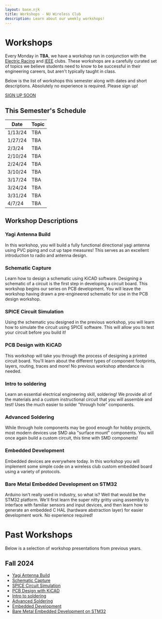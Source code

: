 ```yaml
---
layout: base.njk
title: Workshops - NU Wireless Club
description: Learn about our weekly workshops!
---
```


# Workshops

Every Monday in ****TBA****, we have a workshop run in conjunction with the [Electric Racing](https://electricracing.northeastern.edu/) and [IEEE](https://coe.northeastern.edu/orgs/ieee-institute-of-electrical-and-electronics-engineers-nu-student-chapter/) clubs. These workshops are a carefully curated set of topics we believe students need to know to be successful in their engineering careers, but aren't typically taught in class.

Below is the list of workshops this semester along with dates and short descriptions. Absolutely no experience is required. Please sign up!

<a href="" class="retro-button disabled">SIGN UP SOON</a>

## This Semester's Schedule

| Date     | Topic   |
| -------- | ------- |
| 1/13/24  | TBA |
| 1/27/24  | TBA |
| 2/3/24   | TBA |
| 2/10/24  | TBA |
| 2/24/24  | TBA |
| 3/10/24  | TBA |
| 3/17/24  | TBA |
| 3/24/24  | TBA |
| 3/31/24  | TBA |
| 4/7/24   | TBA |

## Workshop Descriptions

### Yagi Antenna Build
In this workshop, you will build a fully functional directional yagi antenna using PVC piping and cut up tape measures! This serves as an excellent introduction to radio and antenna design.

### Schematic Capture
Learn how to design a schematic using KiCAD software. Designing a schematic of a circuit is the first step in developing a circuit board. This workshop begins our series on PCB development. You will leave the workshop having drawn a pre-engineered schematic for use in the PCB design workshop.

### SPICE Circuit Simulation
Using the schematic you designed in the previous workshop, you will learn how to simulate the circuit using SPICE software. This will allow you to test your circuit before you build it!

### PCB Design with KiCAD
This workshop will take you through the process of designing a printed circuit board. You'll learn about the different types of component footprints, layers, routing, traces and more! No previous workshop attendance is needed.

### Intro to soldering
Learn an essential electrical engineering skill, soldering! We provide all of the materials and a custom instructional circuit that you will assemble and test! Uses the much easier to solder "through hole" components.

### Advanced Soldering
While through hole components may be good enough for hobby projects, most modern devices use SMD aka "surface mount" components. You will once again build a custom circuit, this time with SMD components!

### Embedded Development
Embedded devices are everywhere today. In this workshop you will implement some simple code on a wireless club custom embedded board using a variety of protocols.

### Bare Metal Embedded Development on STM32
Arduino isn't really used in industry, so what is? Well that would be the STM32 platform. We'll first learn the super nitty gritty using assembly to interface with familiar sensors and input devices, and then learn how to generate an embedded C HAL (hardware abstraction layer) for easier development work. No experience required!

# Past Workshops

Below is a selection of workshop presentations from previous years.

## Fall 2024

- [Yagi Antenna Build](https://drive.google.com/file/d/1OiOjaqWzBmlXvpBjRO_Wpu8q1ZRd5xQV/view?usp=sharing)
- [Schematic Capture](https://docs.google.com/presentation/d/1ZAvkXFmmV1kDVmRuk3D_fPD1XggQa2We/edit?usp=sharing&ouid=114999241639433837857&rtpof=true&sd=true)
- [SPICE Circuit Simulation](https://docs.google.com/presentation/d/1R3e9oKSRVqYYAYqrhlrBNfuH7nmmFx4z/edit?usp=sharing&ouid=114999241639433837857&rtpof=true&sd=true)
- [PCB Design with KiCAD](https://docs.google.com/presentation/d/1Ni4_A1GJ2pgaOANFhqI4WDvgarpLyl3H/edit?usp=sharing&ouid=114999241639433837857&rtpof=true&sd=true)
- [Intro to soldering](https://docs.google.com/presentation/d/1uWT9KIZooWUxPyacywaTXebq1_JiEflY/edit?usp=sharing&ouid=114999241639433837857&rtpof=true&sd=true)
- [Advanced Soldering](https://drive.google.com/file/d/1jNdcLlpgcA8vcia7QtflJeoXTiPQ8_rd/view?usp=sharing)
- [Embedded Development](https://docs.google.com/presentation/d/1egz9K3OwL_LHgArkGb4fc-xCjCyAnXlX/edit?usp=sharing&ouid=114999241639433837857&rtpof=true&sd=true)
- [Bare Metal Embedded Development on STM32](https://drive.google.com/file/d/1mOlmrSStb__n4jLGhMTb2Iis3-SgI8Zd/view?usp=sharing)